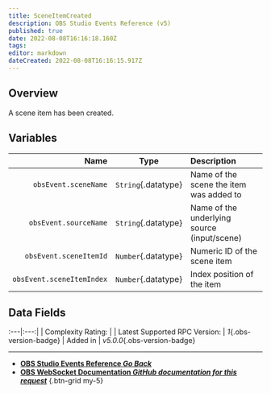 ```yaml
---
title: SceneItemCreated
description: OBS Studio Events Reference (v5)
published: true
date: 2022-08-08T16:16:18.160Z
tags: 
editor: markdown
dateCreated: 2022-08-08T16:16:15.917Z
---
```


## Overview
A scene item has been created.

## Variables
Name | Type | Description | 
----:|:----:|:------------|
`obsEvent.sceneName` | `String`{.datatype} | Name of the scene the item was added to
`obsEvent.sourceName` | `String`{.datatype} | Name of the underlying source (input/scene)
`obsEvent.sceneItemId` | `Number`{.datatype} | Numeric ID of the scene item
`obsEvent.sceneItemIndex` | `Number`{.datatype} | Index position of the item

## Data Fields
:---|:---:|
| Complexity Rating: | <span class="stars stars--3"></span>
| Latest Supported RPC Version: | *1*{.obs-version-badge}
| Added in | *v5.0.0*{.obs-version-badge}

---

- [<i class="mdi mdi-chevron-left"></i>**OBS Studio Events Reference *Go Back***](/en/Broadcasters/OBS/Events)
- [<i class="mdi mdi-github"></i> **OBS WebSocket Documentation *GitHub documentation for this request***](https://github.com/obsproject/obs-websocket/blob/master/docs/generated/protocol.md#sceneitemcreated)
{.btn-grid my-5}